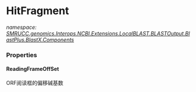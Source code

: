 ﻿# HitFragment
_namespace: [SMRUCC.genomics.Interops.NCBI.Extensions.LocalBLAST.BLASTOutput.BlastPlus.BlastX.Components](./index.md)_






### Properties

#### ReadingFrameOffSet
ORF阅读框的偏移碱基数

